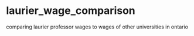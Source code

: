 # laurier_wage_comparison
comparing laurier professor wages to wages of other universities in ontario
